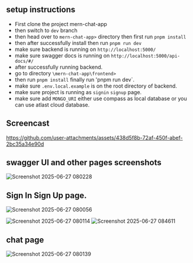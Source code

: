 
## setup instructions

- First clone the project mern-chat-app
- then switch to `dev` branch
- then head over to `mern-chat-app>` directory then first run `pnpm install`
- then after successfully install then run `pnpm run dev`
- make sure backend is running on `http://localhost:5000/`
- make sure swagger docs is running on `http://localhost:5000/api-docs/#/`
- after successfully running backend.
- go to directory `\mern-chat-app\frontend>`
- then run `pnpm install` finally run 'pnpm run dev`.
- make sure `.env.local.example` is on the root directory of backend.
- make sure project is running as `signin` `signup` page.
- make sure add `MONGO_URI` either use compass as local database or you can use atlast cloud database.

## Screencast 
https://github.com/user-attachments/assets/438d5f8b-72af-450f-abef-2bc35a34e90d

## swagger UI and other pages screenshots
![Screenshot 2025-06-27 080228](https://github.com/user-attachments/assets/99672098-98ca-4aec-8ae4-7651f3de8eca)
## Sign In Sign Up page.
![Screenshot 2025-06-27 080056](https://github.com/user-attachments/assets/404086e7-1a5f-46ab-b8ca-215d1b37d7ae)

![Screenshot 2025-06-27 080114](https://github.com/user-attachments/assets/5f856dcf-48cc-4d07-b943-c67367d3fd8a)
![Screenshot 2025-06-27 084611](https://github.com/user-attachments/assets/0f0acf15-b5b7-43c1-8a13-589c785d2d04)

## chat page

![Screenshot 2025-06-27 080139](https://github.com/user-attachments/assets/1e4eb58c-f6df-4b43-8db2-9f17c2f419aa)


  

